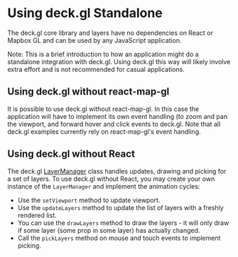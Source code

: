 # Using deck.gl Standalone

The deck.gl core library and layers have no dependencies on React or
Mapbox GL and can be used by any JavaScript application.

Note: This is a brief introduction to how an application might
do a standalone integration with deck.gl. Using deck.gl this way will
likely involve extra effort and is not recommended for casual
applications.

## Using deck.gl without react-map-gl

It is possible to use deck.gl without react-map-gl. In this case
the application will have to implement its own event handling
(to zoom and pan the viewport, and forward hover and click events to deck.gl.
Note that all deck.gl examples currently rely on react-map-gl's event
handling.

## Using deck.gl without React

The deck.gl [LayerManager](/docs/api-reference/layer-manager.md) class handles updates, drawing and picking for a set of layers. To use deck.gl without React, you may create
your own instance of the `LayerManager` and implement the animation cycles:

* Use the `setViewport` method to update viewport.
* Use the `updateLayers` method to update the list of layers with a
  freshly rendered list.
* You can use the `drawLayers` method to draw the layers - it will only
  draw if some layer (some prop in some layer) has actually changed.
* Call the `pickLayers` method on mouse and touch events to implement
  picking.
